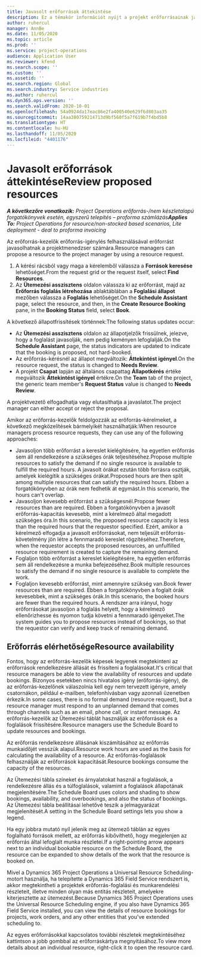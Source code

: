 ```yaml
---
title: Javasolt erőforrások áttekintése
description: Ez a témakör információt nyújt a projekt erőforrásainak javaslatáról.
author: ruhercul
manager: AnnBe
ms.date: 11/05/2020
ms.topic: article
ms.prod: ''
ms.service: project-operations
audience: Application User
ms.reviewer: kfend
ms.search.scope: ''
ms.custom: ''
ms.assetid: ''
ms.search.region: Global
ms.search.industry: Service industries
ms.author: ruhercul
ms.dyn365.ops.version: ''
ms.search.validFrom: 2020-10-01
ms.openlocfilehash: 54a0924da17eac86e2fa400540e629f6d803aa35
ms.sourcegitcommit: 14aa380759214713d9bf560f5a7f619b7f4bd5b8
ms.translationtype: HT
ms.contentlocale: hu-HU
ms.lasthandoff: 11/05/2020
ms.locfileid: "4401176"
---
```

# <a name="review-proposed-resources"></a><span data-ttu-id="23d78-103">Javasolt erőforrások áttekintése</span><span class="sxs-lookup"><span data-stu-id="23d78-103">Review proposed resources</span></span>

<span data-ttu-id="23d78-104">_**A következőre vonatkozik:** Project Operations erőforrás-/nem készletalapú forgatókönyvek esetén, egyszerű telepítés – proforma számlázás_</span><span class="sxs-lookup"><span data-stu-id="23d78-104">_**Applies To:** Project Operations for resource/non-stocked based scenarios, Lite deployment - deal to proforma invoicing_</span></span>

<span data-ttu-id="23d78-105">Az erőforrás-kezelők erőforrás-igénylés felhasználásával erőforrást javasolhatnak a projektmenedzser számára.</span><span class="sxs-lookup"><span data-stu-id="23d78-105">Resource managers can propose a resource to the project manager by using a resource request.</span></span>

1. <span data-ttu-id="23d78-106">A kérési rácsból vagy maga a kérelemből válassza a **Források keresése** lehetőséget.</span><span class="sxs-lookup"><span data-stu-id="23d78-106">From the request grid or the request itself, select **Find Resources**.</span></span>
2. <span data-ttu-id="23d78-107">Az **Ütemezési asszisztens** oldalon válassza ki az erőforrást, majd az **Erőforrás foglalás létrehozása** ablaktáblában a **Foglalási állapot** mezőben válassza a **Foglalás** lehetőséget.</span><span class="sxs-lookup"><span data-stu-id="23d78-107">On the **Schedule Assistant** page, select the resource, and then, in the **Create Resource Booking** pane, in the **Booking Status** field, select **Book**.</span></span>

<span data-ttu-id="23d78-108">A következő állapotfrissítések történnek:</span><span class="sxs-lookup"><span data-stu-id="23d78-108">The following status updates occur:</span></span>

- <span data-ttu-id="23d78-109">Az **Ütemezési asszisztens** oldalon az állapotjelzők frissülnek, jelezve, hogy a foglalást javasolják, nem pedig keményen lefoglalják.</span><span class="sxs-lookup"><span data-stu-id="23d78-109">On the **Schedule Assistant** page, the status indicators are updated to indicate that the booking is proposed, not hard-booked.</span></span>
- <span data-ttu-id="23d78-110">Az erőforrás-kérésnél az állapot megváltozik: **Áttekintést igényel**.</span><span class="sxs-lookup"><span data-stu-id="23d78-110">On the resource request, the status is changed to **Needs Review**.</span></span>
- <span data-ttu-id="23d78-111">A projekt **Csapat** lapján az általános csapattag **Állapotkérés** értéke megváltozik **Áttekintést igényel** értékre.</span><span class="sxs-lookup"><span data-stu-id="23d78-111">On the **Team** tab of the project, the generic team member's **Request Status** value is changed to **Needs Review**.</span></span>

<span data-ttu-id="23d78-112">A projektvezető elfogadhatja vagy elutasíthatja a javaslatot.</span><span class="sxs-lookup"><span data-stu-id="23d78-112">The project manager can either accept or reject the proposal.</span></span>

<span data-ttu-id="23d78-113">Amikor az erőforrás-kezelők feldolgozzák az erőforrás-kérelmeket, a következő megközelítések bármelyikét használhatják:</span><span class="sxs-lookup"><span data-stu-id="23d78-113">When resource managers process resource requests, they can use any of the following approaches:</span></span>

- <span data-ttu-id="23d78-114">Javasoljon több erőforrást a kereslet kielégítésére, ha egyetlen erőforrás sem áll rendelkezésre a szükséges órák teljesítéséhez.</span><span class="sxs-lookup"><span data-stu-id="23d78-114">Propose multiple resources to satisfy the demand if no single resource is available to fulfill the required hours.</span></span> <span data-ttu-id="23d78-115">A javasolt órákat ezután több forrásra osztják, amelyek kielégítik a szükséges órákat.</span><span class="sxs-lookup"><span data-stu-id="23d78-115">Proposed hours are then split among multiple resources that can satisfy the required hours.</span></span> <span data-ttu-id="23d78-116">Ebben a forgatókönyvben az órák nem fedhetik át egymást.</span><span class="sxs-lookup"><span data-stu-id="23d78-116">In this scenario, the hours can't overlap.</span></span>
- <span data-ttu-id="23d78-117">Javasoljon kevesebb erőforrást a szükségesnél.</span><span class="sxs-lookup"><span data-stu-id="23d78-117">Propose fewer resources than are required.</span></span> <span data-ttu-id="23d78-118">Ebben a forgatókönyvben a javasolt erőforrás-kapacitás kevesebb, mint a kérelmező által megadott szükséges óra.</span><span class="sxs-lookup"><span data-stu-id="23d78-118">In this scenario, the proposed resource capacity is less than the required hours that the requestor specified.</span></span> <span data-ttu-id="23d78-119">Ezért, amikor a kérelmező elfogadja a javasolt erőforrásokat, nem teljesült erőforrás-követelmény jön létre a fennmaradó kereslet rögzítéséhez.</span><span class="sxs-lookup"><span data-stu-id="23d78-119">Therefore, when the requestor accepts the proposed resources, an unfulfilled resource requirement is created to capture the remaining demand.</span></span>
- <span data-ttu-id="23d78-120">Foglaljon több erőforrást a kereslet kielégítésére, ha egyetlen erőforrás sem áll rendelkezésre a munka befejezéséhez.</span><span class="sxs-lookup"><span data-stu-id="23d78-120">Book multiple resources to satisfy the demand if no single resource is available to complete the work.</span></span>
- <span data-ttu-id="23d78-121">Foglaljon kevesebb erőforrást, mint amennyire szükség van.</span><span class="sxs-lookup"><span data-stu-id="23d78-121">Book fewer resources than are required.</span></span> <span data-ttu-id="23d78-122">Ebben a forgatókönyvben a foglalt órák kevesebbek, mint a szükséges órák.</span><span class="sxs-lookup"><span data-stu-id="23d78-122">In this scenario, the booked hours are fewer than the required hours.</span></span> <span data-ttu-id="23d78-123">A rendszer arra irányul, hogy erőforrásokat javasoljon a foglalás helyett, hogy a kérelmező ellenőrizhesse és nyomon tudja követni a fennmaradó igényeket.</span><span class="sxs-lookup"><span data-stu-id="23d78-123">The system guides you to propose resources instead of bookings, so that the requestor can verify and keep track of remaining demand.</span></span>

## <a name="resource-availability"></a><span data-ttu-id="23d78-124">Erőforrás elérhetősége</span><span class="sxs-lookup"><span data-stu-id="23d78-124">Resource availability</span></span>

<span data-ttu-id="23d78-125">Fontos, hogy az erőforrás-kezelők képesek legyenek megtekinteni az erőforrások rendelkezésre állását és frissíteni a foglalásokat.</span><span class="sxs-lookup"><span data-stu-id="23d78-125">It's critical that resource managers be able to view the availability of resources and update bookings.</span></span> <span data-ttu-id="23d78-126">Bizonyos esetekben nincs hivatalos igény (erőforrás-igény), de az erőforrás-kezelőnek válaszolnia kell egy nem tervezett igényre, amely csatornákon, például e-mailben, telefonhívásban vagy azonnali üzenetben érkezik.</span><span class="sxs-lookup"><span data-stu-id="23d78-126">In some cases, there is no formal demand (resource request), but a resource manager must respond to an unplanned demand that comes through channels such as an email, phone call, or instant message.</span></span> <span data-ttu-id="23d78-127">Az erőforrás-kezelők az Ütemezési táblát használják az erőforrások és a foglalások frissítésére.</span><span class="sxs-lookup"><span data-stu-id="23d78-127">Resource managers use the Schedule Board to update resources and bookings.</span></span>

<span data-ttu-id="23d78-128">Az erőforrás rendelkezésre állásának kiszámításához az erőforrás munkaidőjét vesszük alapul.</span><span class="sxs-lookup"><span data-stu-id="23d78-128">Resource work hours are used as the basis for calculating the availability of a resource.</span></span> <span data-ttu-id="23d78-129">Az erőforrás-foglalások felhasználják az erőforrások kapacitását.</span><span class="sxs-lookup"><span data-stu-id="23d78-129">Resource bookings consume the capacity of the resources.</span></span>

<span data-ttu-id="23d78-130">Az Ütemezési tábla színeket és árnyalatokat használ a foglalások, a rendelkezésre állás és a túlfoglalások, valamint a foglalások állapotának megjelenítésére.</span><span class="sxs-lookup"><span data-stu-id="23d78-130">The Schedule Board uses colors and shading to show bookings, availability, and overbookings, and also the status of bookings.</span></span> <span data-ttu-id="23d78-131">Az Ütemezési tábla beállításai lehetővé teszik a jelmagyarázat megjelenítését.</span><span class="sxs-lookup"><span data-stu-id="23d78-131">A setting in the Schedule Board settings lets you show a legend.</span></span>

<span data-ttu-id="23d78-132">Ha egy jobbra mutató nyíl jelenik meg az ütemező táblán az egyes foglalható források mellett, az erőforrás kibővíthető, hogy megjelenjen az erőforrás által lefoglalt munka részletei.</span><span class="sxs-lookup"><span data-stu-id="23d78-132">If a right-pointing arrow appears next to an individual bookable resource on the Schedule Board, the resource can be expanded to show details of the work that the resource is booked on.</span></span>

<span data-ttu-id="23d78-133">Mivel a Dynamics 365 Project Operations a Universal Resource Scheduling-motort használja, ha telepítette a Dynamics 365 Field Service rendszert is, akkor megtekintheti a projektek erőforrás-foglalási és munkarendelési részleteit, illetve minden olyan más entitás részleteit, amelyekre kiterjesztette az ütemezést.</span><span class="sxs-lookup"><span data-stu-id="23d78-133">Because Dynamics 365 Project Operations uses the Universal Resource Scheduling engine, if you also have Dynamics 365 Field Service installed, you can view the details of resource bookings for projects, work orders, and any other entities that you've extended scheduling to.</span></span>

<span data-ttu-id="23d78-134">Az egyes erőforrásokkal kapcsolatos további részletek megtekintéséhez kattintson a jobb gombbal az erőforráskártya megnyitásához.</span><span class="sxs-lookup"><span data-stu-id="23d78-134">To view more details about an individual resource, right-click it to open the resource card.</span></span>

